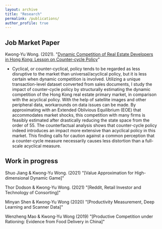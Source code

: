 ```yaml
---
layout: archive
title: "Research"
permalink: /publications/
author_profile: true
---
```


<!-- {% if author.googlescholar %}
  You can also find my articles on <u><a href="{{author.googlescholar}}">my Google Scholar profile</a>.</u>
{% endif %}

{% include base_path %}

{% for post in site.publications reversed %}
  {% include archive-single.html %}
{% endfor %} -->

## Job Market Paper
Kwong-Yu Wong. (2021). &quot;[Dynamic Competition of Real Estate Developers in Hong Kong: Lesson on Counter-cycle Policy](http://kwongyuwong.github.io/files/eoe_hkre_latest.pdf)&quot; 

 * Cyclical, or counter-cyclical, policy tends to be regarded as less disruptive to the market than universal/acyclical policy, but it is less certain when dynamic competition is involved. Utilizing a unique transaction-level dataset converted from sales documents, I study the impact of counter-cycle policy by structurally estimating the dynamic competition of the Hong Kong real estate primary market, in comparison with the acyclical policy. With the help of satellite images and other peripheral data, workarounds on data issues can be made. By approximating with an Extended Oblivious Equilibrium (EOE) that accommodates market shocks, this competition with many firms is feasibly estimated after drastically reducing the state space from the order of 55. The counterfactual analysis shows that counter-cycle policy indeed introduces an impact more extensive than acyclical policy in this market. This finding calls for caution against a common perception that a counter-cycle measure necessarily causes less distortion than a full-scale acyclical measure. 


## Work in progress
Shuo Jiang & Kwong-Yu Wong. (2021) &quot;[Value Approximation for High-dimensional Dynamic Game]&quot; 

Thor Dodson & Kwong-Yu Wong. (2021) &quot;[Reddit, Retail Investor and Technology of Consorting]&quot; 

Minyan Shen & Kwong-Yu Wong (2020) &quot;[Productivity Measurement, Deep Learning and Scanner Data]&quot; 

Wenzheng Mao & Kwong-Yu Wong (2019) &quot;[Productive Competition under Rationing: Evidence from Food Delivery in China]&quot; 
